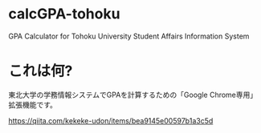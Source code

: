# calcGPA-tohoku
GPA Calculator for Tohoku University Student Affairs Information System

# これは何?
東北大学の学務情報システムでGPAを計算するための「Google Chrome専用」拡張機能です。

https://qiita.com/kekeke-udon/items/bea9145e00597b1a3c5d